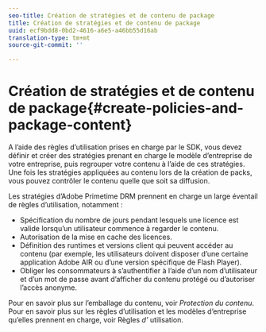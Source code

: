 ```yaml
---
seo-title: Création de stratégies et de contenu de package
title: Création de stratégies et de contenu de package
uuid: ecf9bdd8-0bd2-4616-a6e5-a46bb55d16ab
translation-type: tm+mt
source-git-commit: ''

---
```



# Création de stratégies et de contenu de package{#create-policies-and-package-content}

A l’aide des règles d’utilisation prises en charge par le SDK, vous devez définir et créer des stratégies prenant en charge le modèle d’entreprise de votre entreprise, puis regrouper votre contenu à l’aide de ces stratégies. Une fois les stratégies appliquées au contenu lors de la création de packs, vous pouvez contrôler le contenu quelle que soit sa diffusion.

Les stratégies d’Adobe Primetime DRM prennent en charge un large éventail de règles d’utilisation, notamment :

* Spécification du nombre de jours pendant lesquels une licence est valide lorsqu’un utilisateur commence à regarder le contenu.
* Autorisation de la mise en cache des licences.
* Définition des runtimes et versions client qui peuvent accéder au contenu (par exemple, les utilisateurs doivent disposer d’une certaine application Adobe AIR ou d’une version spécifique de Flash Player).
* Obliger les consommateurs à s’authentifier à l’aide d’un nom d’utilisateur et d’un mot de passe avant d’afficher du contenu protégé ou d’autoriser l’accès anonyme.

Pour en savoir plus sur l’emballage du contenu, voir *Protection du contenu*. Pour en savoir plus sur les règles d’utilisation et les modèles d’entreprise qu’elles prennent en charge, voir Règles *d’* utilisation.
